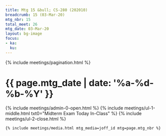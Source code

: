 ```yaml
---
title: Mtg 15 &bull; CS-280 (202010)
breadcrumb: 15 (03-Mar-20)
mtg_nbr: 15
total_meet: 26
mtg_date: 03-Mar-20
layout: bg-image
focus:
- ka:
  ku:
---
```


{% include meetings/pagination.html %}
<div class="card">
  <h1 class="text-center card-header lightcthru">
    {{ page.mtg_date | date: '%a-%d-%b-%Y' }}
  </h1>
  <div class="card-body">
    {% include meetings/admin-0-open.html %}
    {% include meetings/ul-1-middle.html
      txt0="Midterm Exam Today In-Class"
    %}
    {% include meetings/ul-2-close.html %}

    {% include meetings/media.html mtg_media=joff_id mtg=page.mtg_nbr %}
  </div>
</div>
